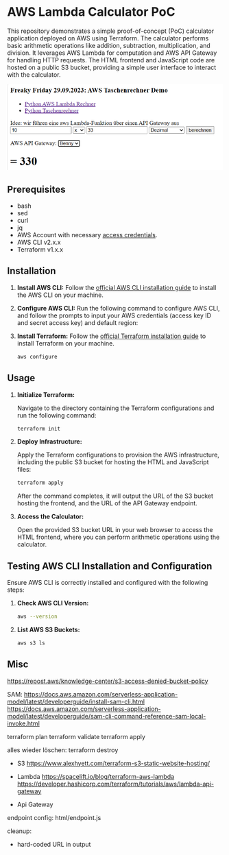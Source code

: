 

# AWS Lambda Calculator PoC

This repository demonstrates a simple proof-of-concept (PoC) calculator application deployed on AWS using Terraform. The calculator performs basic arithmetic operations like addition, subtraction, multiplication, and division. It leverages AWS Lambda for computation and AWS API Gateway for handling HTTP requests. The HTML frontend and JavaScript code are hosted on a public S3 bucket, providing a simple user interface to interact with the calculator.

![Screen shot showing the HTML frontend](Screenshot.png)

## Prerequisites

- bash
- sed
- curl
- jq
- AWS Account with necessary [access credentials](https://docs.aws.amazon.com/general/latest/gr/aws-sec-cred-types.html#access-keys-and-secret-access-keys).
- AWS CLI v2.x.x
- Terraform v1.x.x

## Installation


1. **Install AWS CLI:** Follow the [official AWS CLI installation guide](https://docs.aws.amazon.com/cli/latest/userguide/install-cliv2.html) to install the AWS CLI on your machine.
2. **Configure AWS CLI:** Run the following command to configure AWS CLI, and follow the prompts to input your AWS credentials (access key ID and secret access key) and default region:
3. **Install Terraform:** Follow the [official Terraform installation guide](https://learn.hashicorp.com/tutorials/terraform/install-cli) to install Terraform on your machine.

    ```bash
    aws configure
    ```

## Usage

1. **Initialize Terraform:**

    Navigate to the directory containing the Terraform configurations and run the following command:

    ```bash
    terraform init
    ```

2. **Deploy Infrastructure:**

    Apply the Terraform configurations to provision the AWS infrastructure, including the public S3 bucket for hosting the HTML and JavaScript files:

    ```bash
    terraform apply
    ```

    After the command completes, it will output the URL of the S3 bucket hosting the frontend, and the URL of the API Gateway endpoint.

3. **Access the Calculator:**

    Open the provided S3 bucket URL in your web browser to access the HTML frontend, where you can perform arithmetic operations using the calculator.

## Testing AWS CLI Installation and Configuration

Ensure AWS CLI is correctly installed and configured with the following steps:

1. **Check AWS CLI Version:**

    ```bash
    aws --version
    ```

2. **List AWS S3 Buckets:**

    ```bash
    aws s3 ls
    ```

## Misc

https://repost.aws/knowledge-center/s3-access-denied-bucket-policy


SAM:
https://docs.aws.amazon.com/serverless-application-model/latest/developerguide/install-sam-cli.html
https://docs.aws.amazon.com/serverless-application-model/latest/developerguide/sam-cli-command-reference-sam-local-invoke.html


terraform plan
terraform validate
terraform apply

alles wieder löschen:
terraform destroy



- S3
https://www.alexhyett.com/terraform-s3-static-website-hosting/

- Lambda
https://spacelift.io/blog/terraform-aws-lambda
https://developer.hashicorp.com/terraform/tutorials/aws/lambda-api-gateway
- Api Gateway

endpoint config: html/endpoint.js

cleanup:
- hard-coded URL in output

